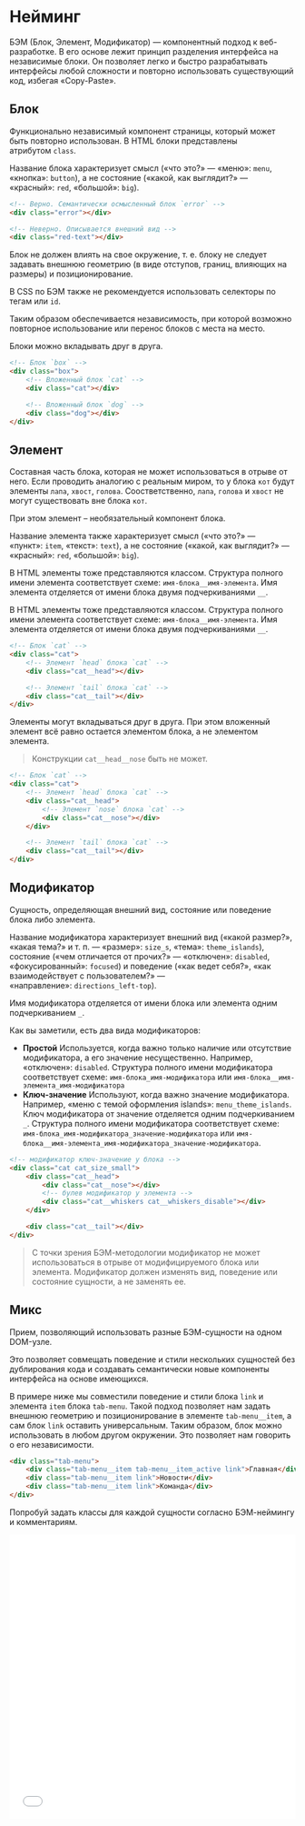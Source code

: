 # Нейминг

БЭМ (Блок, Элемент, Модификатор) — компонентный подход к веб-разработке. В его основе лежит принцип разделения интерфейса на независимые блоки. Он позволяет легко и быстро разрабатывать интерфейсы любой сложности и повторно использовать существующий код, избегая «Copy-Paste».

## Блок

Функционально независимый компонент страницы, который может быть повторно использован. В HTML блоки представлены атрибутом `class`.

Название блока характеризует смысл («что это?» — «меню»: `menu`, «кнопка»: `button`), а не состояние («какой, как выглядит?» — «красный»: `red`, «большой»: `big`).

```html
<!-- Верно. Семантически осмысленный блок `error` -->
<div class="error"></div>

<!-- Неверно. Описывается внешний вид -->
<div class="red-text"></div>
```

Блок не должен влиять на свое окружение, т. е. блоку не следует задавать внешнюю геометрию (в виде отступов, границ, влияющих на размеры) и позиционирование.

В CSS по БЭМ также не рекомендуется использовать селекторы по тегам или `id`.

Таким образом обеспечивается независимость, при которой возможно повторное использование или перенос блоков с места на место.

Блоки можно вкладывать друг в друга.

```html
<!-- Блок `box` -->
<div class="box">
	<!-- Вложенный блок `cat` -->
	<div class="cat"></div>

	<!-- Вложенный блок `dog` -->
	<div class="dog"></div>
</div>
```

## Элемент
Составная часть блока, которая не может использоваться в отрыве от него. Если проводить аналогию с реальным миром, то у блока `кот` будут элементы `лапа`, `хвост`, `голова`. Соостветственно, `лапа`, `голова` и `хвост` не могут существовать вне блока `кот`.

При этом элемент – необязательный компонент блока.

Название элемента также характеризует смысл («что это?» — «пункт»: `item`, «текст»: `text`), а не состояние («какой, как выглядит?» — «красный»: `red`, «большой»: `big`).

В HTML элементы тоже представляются классом. Структура полного имени элемента соответствует схеме: `имя-блока__имя-элемента`. Имя элемента отделяется от имени блока двумя подчеркиваниями `__`.

В HTML элементы тоже представляются классом. Структура полного имени элемента соответствует схеме: `имя-блока__имя-элемента`. Имя элемента отделяется от имени блока двумя подчеркиваниями `__`.

```html
<!-- Блок `cat` -->
<div class="cat">
	<!-- Элемент `head` блока `cat` -->
	<div class="cat__head"></div>

	<!-- Элемент `tail` блока `cat` -->
	<div class="cat__tail"></div>
</div>
```

Элементы могут вкладываться друг в друга. При этом вложенный элемент всё равно остается элементом блока, а не элементом элемента.

> Конструкции `cat__head__nose` быть не может.

```html
<!-- Блок `cat` -->
<div class="cat">
	<!-- Элемент `head` блока `cat` -->
	<div class="cat__head">
		<!-- Элемент `nose` блока `cat` -->
		<div class="cat__nose"></div>
	</div>

	<!-- Элемент `tail` блока `cat` -->
	<div class="cat__tail"></div>
</div>
```

## Модификатор

Cущность, определяющая внешний вид, состояние или поведение блока либо элемента.

Название модификатора характеризует внешний вид («какой размер?», «какая тема?» и т. п. — «размер»: `size_s`, «тема»: `theme_islands`), состояние («чем отличается от прочих?» — «отключен»: `disabled`, «фокусированный»: `focused`) и поведение («как ведет себя?», «как взаимодействует с пользователем?» — «направление»: `directions_left-top`).

Имя модификатора отделяется от имени блока или элемента одним подчеркиванием `_`.

Как вы заметили, есть два вида модификаторов:

- **Простой**
Используется, когда важно только наличие или отсутствие модификатора, а его значение несущественно. Например, «отключен»: `disabled`.
Структура полного имени модификатора соответствует схеме: `имя-блока_имя-модификатора` или `имя-блока__имя-элемента_имя-модификатора`
- **Ключ-значение**
Используют, когда важно значение модификатора. Например, «меню с темой оформления islands»: `menu_theme_islands`. Ключ модификатора от значение отделяется одним подчеркиванием `_`.
Структура полного имени модификатора соответствует схеме: `имя-блока_имя-модификатора_значение-модификатора` или `имя-блока__имя-элемента_имя-модификатора_значение-модификатора`.

```html
<!-- модификатор ключ-значение у блока -->
<div class="cat cat_size_small">
	<div class="cat__head">
		<div class="cat__nose"></div>
		<!-- булев модификатор у элемента -->
		<div class="cat__whiskers cat__whiskers_disable"></div>
	</div>

	<div class="cat__tail"></div>
</div>
```

> С точки зрения БЭМ-методологии модификатор не может использоваться в отрыве от модифицируемого блока или элемента. Модификатор должен изменять вид, поведение или состояние сущности, а не заменять ее.

## Микс

Прием, позволяющий использовать разные БЭМ-сущности на одном DOM-узле.

Это позволяет совмещать поведение и стили нескольких сущностей без дублирования кода и создавать семантически новые компоненты интерфейса на основе имеющихся.

В примере ниже мы совместили поведение и стили блока `link` и элемента `item` блока `tab-menu`. Такой подход позволяет нам задать внешнюю геометрию и позиционирование в элементе `tab-menu__item`, а сам блок `link` оставить универсальным. Таким образом, блок можно использовать в любом другом окружении. Это позволяет нам говорить о его независимости.

```html
<div class="tab-menu">
	<div class="tab-menu__item tab-menu__item_active link">Главная</div>
	<div class="tab-menu__item link">Новости</div>
	<div class="tab-menu__item link">Команда</div>
</div>
```

Попробуй задать классы для каждой сущности согласно БЭМ-неймингу и комментариям.

<iframe height='500' scrolling='no' title='bem-naming' src='//codepen.io/whitepapertools/embed/c5e063fcec26185979811b63556f67f5/?height=500&theme-id=0&default-tab=css,result&embed-version=2&editable=true' frameborder='no' allowtransparency='true' allowfullscreen='true' style='width: 100%;'>See the Pen <a href='https://codepen.io/whitepapertools/pen/c5e063fcec26185979811b63556f67f5/'>bem-naming</a> by whitepaper (<a href='https://codepen.io/whitepapertools'>@whitepapertools</a>) on <a href='https://codepen.io'>CodePen</a>.
</iframe>
